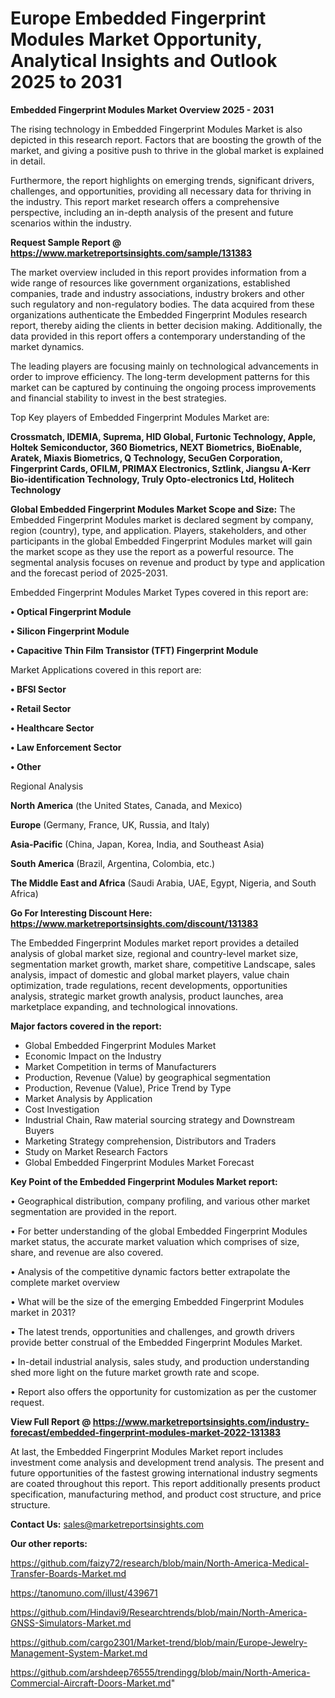 # Europe Embedded Fingerprint Modules Market Opportunity, Analytical Insights and Outlook 2025 to 2031

<Strong> Embedded Fingerprint Modules Market Overview 2025 - 2031</strong>

The rising technology in Embedded Fingerprint Modules Market is also depicted in this research report. Factors that are boosting the growth of the market, and giving a positive push to thrive in the global market is explained in detail.

Furthermore, the report highlights on emerging trends, significant drivers, challenges, and opportunities, providing all necessary data for thriving in the industry. This report market research offers a comprehensive perspective, including an in-depth analysis of the present and future scenarios within the industry.

<strong>Request Sample Report @ <a href=https://www.marketreportsinsights.com/sample/131383>https://www.marketreportsinsights.com/sample/131383</a></strong>

The market overview included in this report provides information from a wide range of resources like government organizations, established companies, trade and industry associations, industry brokers and other such regulatory and non-regulatory bodies. The data acquired from these organizations authenticate the Embedded Fingerprint Modules research report, thereby aiding the clients in better decision making. Additionally, the data provided in this report offers a contemporary understanding of the market dynamics.

The leading players are focusing mainly on technological advancements in order to improve efficiency. The long-term development patterns for this market can be captured by continuing the ongoing process improvements and financial stability to invest in the best strategies.

Top Key players of Embedded Fingerprint Modules Market are:

<strong>Crossmatch, IDEMIA, Suprema, HID Global, Furtonic Technology, Apple, Holtek Semiconductor, 360 Biometrics, NEXT Biometrics, BioEnable, Aratek, Miaxis Biometrics, Q Technology, SecuGen Corporation, Fingerprint Cards, OFILM, PRIMAX Electronics, Sztlink, Jiangsu A-Kerr Bio-identification Technology, Truly Opto-electronics Ltd, Holitech Technology</strong>

<strong><b>Global Embedded Fingerprint Modules Market Scope and Size:</b></strong>
The Embedded Fingerprint Modules market is declared segment by company, region (country), type, and application. Players, stakeholders, and other participants in the global Embedded Fingerprint Modules market will gain the market scope as they use the report as a powerful resource. The segmental analysis focuses on revenue and product by type and application and the forecast period of 2025-2031.

Embedded Fingerprint Modules Market Types covered in this report are:

<strong>• Optical Fingerprint Module

• Silicon Fingerprint Module

• Capacitive Thin Film Transistor (TFT) Fingerprint Module</strong>

Market Applications covered in this report are:

<strong>• BFSI Sector

• Retail Sector

• Healthcare Sector

• Law Enforcement Sector

• Other</strong> 

Regional Analysis

<strong>North America</strong> (the United States, Canada, and Mexico)

<strong>Europe</strong> (Germany, France, UK, Russia, and Italy)

<strong>Asia-Pacific</strong> (China, Japan, Korea, India, and Southeast Asia)

<strong>South America</strong> (Brazil, Argentina, Colombia, etc.)

<strong>The Middle East and Africa</strong> (Saudi Arabia, UAE, Egypt, Nigeria, and South Africa)

<strong>Go For Interesting Discount Here: <a href=https://www.marketreportsinsights.com/discount/131383>https://www.marketreportsinsights.com/discount/131383</a></strong>

The Embedded Fingerprint Modules market report provides a detailed analysis of global market size, regional and country-level market size, segmentation market growth, market share, competitive Landscape, sales analysis, impact of domestic and global market players, value chain optimization, trade regulations, recent developments, opportunities analysis, strategic market growth analysis, product launches, area marketplace expanding, and technological innovations.

<strong><b>Major factors covered in the report:</b></strong>
<ul>
  <li>Global Embedded Fingerprint Modules Market </li>
  <li>Economic Impact on the Industry</li>
  <li>Market Competition in terms of Manufacturers</li>
  <li>Production, Revenue (Value) by geographical segmentation</li>
  <li>Production, Revenue (Value), Price Trend by Type</li>
  <li>Market Analysis by Application</li>
  <li>Cost Investigation</li>
  <li>Industrial Chain, Raw material sourcing strategy and Downstream Buyers</li>
  <li>Marketing Strategy comprehension, Distributors and Traders</li>
  <li>Study on Market Research Factors</li>
  <li>Global Embedded Fingerprint Modules Market Forecast</li>
</ul>

<strong><b>Key Point of the Embedded Fingerprint Modules Market report:</b></strong>

• Geographical distribution, company profiling, and various other market segmentation are provided in the report.

• For better understanding of the global Embedded Fingerprint Modules market status, the accurate market valuation which comprises of size, share, and revenue are also covered.

• Analysis of the competitive dynamic factors better extrapolate the complete market overview

• What will be the size of the emerging Embedded Fingerprint Modules market in 2031?

• The latest trends, opportunities and challenges, and growth drivers provide better construal of the Embedded Fingerprint Modules Market.

• In-detail industrial analysis, sales study, and production understanding shed more light on the future market growth rate and scope.

• Report also offers the opportunity for customization as per the customer request.

<strong><b>View Full Report @ <a href=https://www.marketreportsinsights.com/industry-forecast/embedded-fingerprint-modules-market-2022-131383>https://www.marketreportsinsights.com/industry-forecast/embedded-fingerprint-modules-market-2022-131383</a></b></strong>


At last, the Embedded Fingerprint Modules Market report includes investment come analysis and development trend analysis. The present and future opportunities of the fastest growing international industry segments are coated throughout this report. This report additionally presents product specification, manufacturing method, and product cost structure, and price structure.

<strong>Contact Us:</strong>
sales@marketreportsinsights.com

<strong>Our other reports:</strong>

<a href=https://github.com/faizy72/research/blob/main/North-America-Medical-Transfer-Boards-Market.md>https://github.com/faizy72/research/blob/main/North-America-Medical-Transfer-Boards-Market.md</a>

<a href=https://tanomuno.com/illust/439671>https://tanomuno.com/illust/439671</a>

<a href=https://github.com/Hindavi9/Researchtrends/blob/main/North-America-GNSS-Simulators-Market.md>https://github.com/Hindavi9/Researchtrends/blob/main/North-America-GNSS-Simulators-Market.md</a>

<a href=https://github.com/cargo2301/Market-trend/blob/main/Europe-Jewelry-Management-System-Market.md>https://github.com/cargo2301/Market-trend/blob/main/Europe-Jewelry-Management-System-Market.md</a>

<a href=https://github.com/arshdeep76555/trendingg/blob/main/North-America-Commercial-Aircraft-Doors-Market.md>https://github.com/arshdeep76555/trendingg/blob/main/North-America-Commercial-Aircraft-Doors-Market.md</a>"
